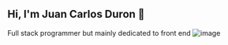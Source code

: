 ## Hi, I'm Juan Carlos Duron 👋

<!--
**carlosdr14/carlosdr14** is a ✨ _special_ ✨ repository because its `README.md` (this file) appears on your GitHub profile.

Here are some ideas to get you started:

- 🔭 I’m currently working on ...
- 🌱 I’m currently learning ...
- 👯 I’m looking to collaborate on ...
- 🤔 I’m looking for help with ...
- 💬 Ask me about ...
- 📫 How to reach me: ...
- 😄 Pronouns: ...
- ⚡ Fun fact: ...
-->
Full stack programmer but mainly dedicated to front end
![image](https://github.com/user-attachments/assets/fd6b5f2f-20cc-4321-999f-f8d3527c9b91)

